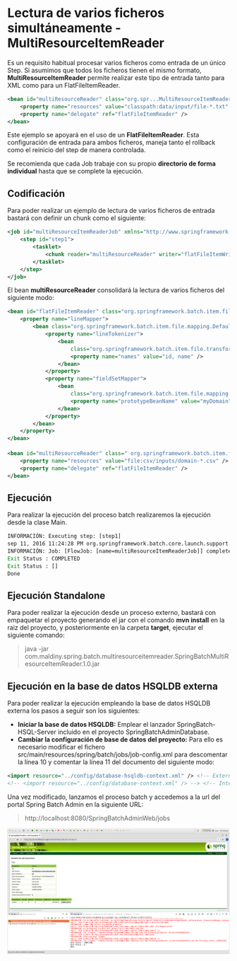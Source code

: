 # Lectura de varios ficheros simultáneamente - MultiResourceItemReader

Es un requisito habitual procesar varios ficheros como entrada de un único Step. Si asumimos que todos los ficheros tienen el mismo formato, **MultiResourceItemReader** permite realizar este tipo de entrada tanto para XML como para un FlatFileItemReader.

```xml
<bean id="multiResourceReader" class="org.spr...MultiResourceItemReader">
    <property name="resources" value="classpath:data/input/file-*.txt" />
    <property name="delegate" ref="flatFileItemReader" />
</bean>
```

Este ejemplo se apoyará en el uso de un **FlatFileItemReader**. Esta configuración de entrada para ambos ficheros, maneja tanto el rollback como el reinicio del step de manera controlada.

Se recomienda que cada Job trabaje con su propio **directorio de forma individual** hasta que se complete la ejecución.

## Codificación

Para poder realizar un ejemplo de lectura de varios ficheros de entrada bastará con definir un chunk como el siguiente:

```xml
<job id="multiResourceItemReaderJob" xmlns="http://www.springframework.org/schema/batch">
	<step id="step1">
		<tasklet>
			<chunk reader="multiResourceReader" writer="flatFileItemWriter" commit-interval="1" />
		</tasklet>
	</step>
</job>
```

El bean **multiResourceReader** consolidará la lectura de varios ficheros del siguiente modo:

```xml
<bean id="flatFileItemReader" class="org.springframework.batch.item.file.FlatFileItemReader">
	<property name="lineMapper">
		<bean class="org.springframework.batch.item.file.mapping.DefaultLineMapper">
			<property name="lineTokenizer">
				<bean
					class="org.springframework.batch.item.file.transform.DelimitedLineTokenizer">
					<property name="names" value="id, name" />
				</bean>
			</property>
			<property name="fieldSetMapper">
				<bean
					class="org.springframework.batch.item.file.mapping.BeanWrapperFieldSetMapper">
					<property name="prototypeBeanName" value="myDomain" />
				</bean>
			</property>
		</bean>
	</property>
</bean>

<bean id="multiResourceReader" class=" org.springframework.batch.item.file.MultiResourceItemReader">
	<property name="resources" value="file:csv/inputs/domain-*.csv" />
	<property name="delegate" ref="flatFileItemReader" />
</bean>
```


## Ejecución

Para realizar la ejecución del proceso batch realizaremos la ejecución desde la clase Main.

```cmd
INFORMACIÓN: Executing step: [step1]
sep 11, 2016 11:24:28 PM org.springframework.batch.core.launch.support.SimpleJobLauncher$1 run
INFORMACIÓN: Job: [FlowJob: [name=multiResourceItemReaderJob]] completed with the following parameters: [{time=1473629068202}] and the following status: [COMPLETED]
Exit Status : COMPLETED
Exit Status : []
Done
```

## Ejecución Standalone

Para poder realizar la ejecución desde un proceso externo, bastará con empaquetar el proyecto generando el jar con el comando **mvn install** en la raiz del proyecto, y posteriormente en la carpeta **target**, ejecutar el siguiente comando:

> java -jar com.maldiny.spring.batch.multiresourceitemreader.SpringBatchMultiResourceItemReader.1.0.jar

## Ejecución en la base de datos HSQLDB externa

Para poder realizar la ejecución empleando la base de datos HSQLDB externa los pasos a seguir son los siguientes:

* **Iniciar la base de datos HSQLDB:** Emplear el lanzador SpringBatch-HSQL-Server incluido en el proyecto SpringBatchAdminDatabase.
* **Cambiar la configuración de base de datos del proyecto:** Para ello es necesario modificar el fichero src/main/resources/spring/batch/jobs/job-config.xml para descomentar la línea 10 y comentar la línea 11 del documento del siguiente modo:

```xml
<import resource="../config/database-hsqldb-context.xml" /> <!-- External HSQLDB Database -->
<!-- <import resource="../config/database-context.xml" /> --> <!-- Internal HSQLDB Database -->
```

Una vez modificado, lanzamos el proceso batch y accedemos a la url del portal Spring Batch Admin en la siguiente URL:

> http://localhost:8080/SpringBatchAdminWeb/jobs

<p align="center"><img src="..//..//Imagenes//[Maldiny]_Multiresourceitemreader_ejecucion.png"></p>

